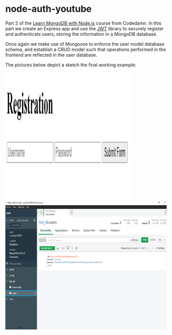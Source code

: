 # node-auth-youtube

Part 2 of the <a href="https://codedamn.com/learn/node-mongodb-fundamentals">Learn MongoDB with Node.js</a> course from Codedamn. In this part we create an Express app and use the
<a href="https://jwt.io/">JWT</a> library to securely register and authenticate users, storing the information in a MongoDB database.

Once again we make use of Mongoose to enforce the user model database schema, and establish a CRUD model such that operations performed in the frontend are reflected in the user
database.

The pictures below depict a sketch the final working example:

<img src="registration.png" width="400" height="400" hspace="1cm"/> <img src="users_db.png" width="515" height="400"/> 